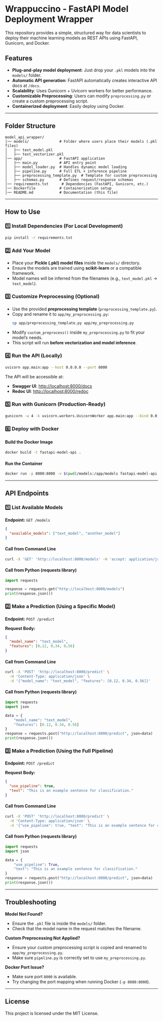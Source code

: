 # Wrappuccino - FastAPI Model Deployment Wrapper

This repository provides a simple, structured way for data scientists to deploy their machine learning models as REST APIs using FastAPI, Gunicorn, and Docker.

## Features
- **Plug-and-play model deployment**: Just drop your `.pkl` models into the `models/` folder.
- **Automatic API generation**: FastAPI automatically creates interactive API docs at `/docs`.
- **Scalability**: Uses Gunicorn + Uvicorn workers for better performance.
- **Customizable Preprocessing**: Users can modify `preprocessing.py` or create a custom preprocessing script.
- **Containerized deployment**: Easily deploy using Docker.

---

## Folder Structure
```
model_api_wrapper/
│── models/              # Folder where users place their models (.pkl files)
│   ├── text_model.pkl
│   ├── text_vectorizer.pkl
│── app/                 # FastAPI application
│   ├── main.py          # API entry point
│   ├── model_loader.py  # Handles dynamic model loading
│   ├── pipeline.py      # Full ETL + inference pipeline
│   ├── preprocessing_template.py  # Template for custom preprocessing
│   ├── schemas.py       # Defines request/response schemas
│── requirements.txt      # Dependencies (FastAPI, Gunicorn, etc.)
│── Dockerfile           # Containerization setup
│── README.md            # Documentation (this file)
```

---

## How to Use

### 1️⃣ Install Dependencies (For Local Development)
```sh
pip install -r requirements.txt
```

### 2️⃣ Add Your Model
- Place your **Pickle (.pkl) model files** inside the `models/` directory.
- Ensure the models are trained using **scikit-learn** or a compatible framework.
- Model names will be inferred from the filenames (e.g., `text_model.pkl` → `text_model`).

### 3️⃣ Customize Preprocessing (Optional)
- Use the provided **preprocessing template** (`preprocessing_template.py`).
- Copy and rename it to `app/my_preprocessing.py`:
  ```sh
  cp app/preprocessing_template.py app/my_preprocessing.py
  ```
- Modify `custom_preprocess()` inside `my_preprocessing.py` to fit your model’s needs.
- This script will run **before vectorization and model inference**.

### 4️⃣ Run the API (Locally)
```sh
uvicorn app.main:app --host 0.0.0.0 --port 8000
```
The API will be accessible at:
- **Swagger UI**: [http://localhost:8000/docs](http://localhost:8000/docs)
- **Redoc UI**: [http://localhost:8000/redoc](http://localhost:8000/redoc)

### 5️⃣ Run with Gunicorn (Production-Ready)
```sh
gunicorn -w 4 -k uvicorn.workers.UvicornWorker app.main:app --bind 0.0.0.0:8000
```

### 6️⃣ Deploy with Docker

#### Build the Docker Image
```sh
docker build -t fastapi-model-api .
```

#### Run the Container
```sh
docker run -p 8000:8000 -v $(pwd)/models:/app/models fastapi-model-api
```

---

## API Endpoints
### **1️⃣ List Available Models**
**Endpoint:** `GET /models`
```json
{
  "available_models": ["text_model", "another_model"]
}
```

#### **Call from Command Line**
```sh
curl -X 'GET' 'http://localhost:8000/models' -H 'accept: application/json'
```

#### **Call from Python (requests library)**
```python
import requests

response = requests.get("http://localhost:8000/models")
print(response.json())
```

### **2️⃣ Make a Prediction (Using a Specific Model)**
**Endpoint:** `POST /predict`

**Request Body:**
```json
{
  "model_name": "text_model",
  "features": [0.12, 0.34, 0.56]
}
```

#### **Call from Command Line**
```sh
curl -X 'POST' 'http://localhost:8000/predict' \
  -H 'Content-Type: application/json' \
  -d '{"model_name": "text_model", "features": [0.12, 0.34, 0.56]}'
```

#### **Call from Python (requests library)**
```python
import requests
import json

data = {
    "model_name": "text_model",
    "features": [0.12, 0.34, 0.56]
}
response = requests.post("http://localhost:8000/predict", json=data)
print(response.json())
```

### **3️⃣ Make a Prediction (Using the Full Pipeline)**
**Endpoint:** `POST /predict`

**Request Body:**
```json
{
  "use_pipeline": true,
  "text": "This is an example sentence for classification."
}
```

#### **Call from Command Line**
```sh
curl -X 'POST' 'http://localhost:8000/predict' \
  -H 'Content-Type: application/json' \
  -d '{"use_pipeline": true, "text": "This is an example sentence for classification."}'
```

#### **Call from Python (requests library)**
```python
import requests
import json

data = {
    "use_pipeline": True,
    "text": "This is an example sentence for classification."
}
response = requests.post("http://localhost:8000/predict", json=data)
print(response.json())
```

---

## Troubleshooting
**Model Not Found?**
- Ensure the `.pkl` file is inside the `models/` folder.
- Check that the model name in the request matches the filename.

**Custom Preprocessing Not Applied?**
- Ensure your custom preprocessing script is copied and renamed to `app/my_preprocessing.py`.
- Make sure `pipeline.py` is correctly set to use `my_preprocessing.py`.

**Docker Port Issue?**
- Make sure port `8000` is available.
- Try changing the port mapping when running Docker (`-p 8080:8000`).

---

## License
This project is licensed under the MIT License.


